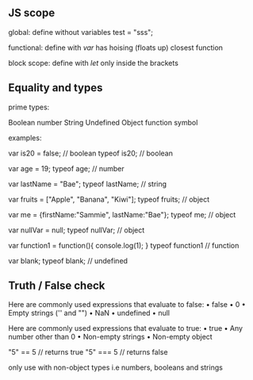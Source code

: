 ## JS scope

global: define without variables
test = "sss";

functional: define with _var_
has hoising (floats up)
closest function

block scope: define with _let_
only inside the brackets

## Equality and types

prime types:

Boolean
number
String
Undefined
Object
function
symbol

examples:

var is20 = false; // boolean
typeof is20; // boolean

var age = 19;
typeof age; // number

var lastName = "Bae";
typeof lastName; // string

var fruits = ["Apple", "Banana", "Kiwi"];
typeof fruits; // object

var me = {firstName:"Sammie", lastName:"Bae"};
typeof me; // object

var nullVar = null;
typeof nullVar; // object

var function1 = function(){
console.log(1);
}
typeof function1 // function

var blank;
typeof blank; // undefined

## Truth / False check

Here are commonly used expressions that evaluate to false:
• false
• 0
• Empty strings ('' and "")
• NaN
• undefined
• null

Here are commonly used expressions that evaluate to true:
• true
• Any number other than 0
• Non-empty strings
• Non-empty object

"5" == 5 // returns true
"5" === 5 // returns false

only use with non-object types i.e numbers, booleans and strings




